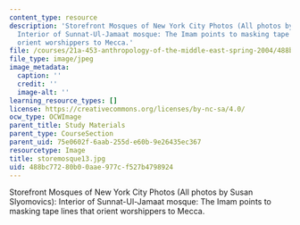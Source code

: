 ```yaml
---
content_type: resource
description: 'Storefront Mosques of New York City Photos (All photos by Susan Slyomovics):
  Interior of Sunnat-Ul-Jamaat mosque: The Imam points to masking tape lines that
  orient worshippers to Mecca.'
file: /courses/21a-453-anthropology-of-the-middle-east-spring-2004/488bc77280b00aae977cf527b4798924_storemosque13.jpg
file_type: image/jpeg
image_metadata:
  caption: ''
  credit: ''
  image-alt: ''
learning_resource_types: []
license: https://creativecommons.org/licenses/by-nc-sa/4.0/
ocw_type: OCWImage
parent_title: Study Materials
parent_type: CourseSection
parent_uid: 75e0602f-6aab-255d-e60b-9e26435ec367
resourcetype: Image
title: storemosque13.jpg
uid: 488bc772-80b0-0aae-977c-f527b4798924
---
```

Storefront Mosques of New York City Photos (All photos by Susan Slyomovics): Interior of Sunnat-Ul-Jamaat mosque: The Imam points to masking tape lines that orient worshippers to Mecca.
